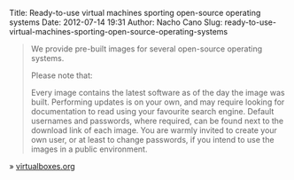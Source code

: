 Title: Ready-to-use virtual machines sporting open-source operating systems
Date: 2012-07-14 19:31
Author: Nacho Cano
Slug: ready-to-use-virtual-machines-sporting-open-source-operating-systems

> We provide pre-built images for several open-source operating systems.
>
> Please note that:
>
> Every image contains the latest software as of the day the image was
> built. Performing updates is on your own, and may require looking for
> documentation to read using your favourite search engine.
>  Default usernames and passwords, where required, can be found next to
> the download link of each image. You are warmly invited to create your
> own user, or at least to change passwords, if you intend to use the
> images in a public environment.

» [virtualboxes.org][]

  [virtualboxes.org]: http://virtualboxes.org/images/
    "Ready-to-use virtual machines sporting open-source operating systems"

